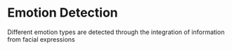 # Emotion Detection
Different emotion types are detected through the integration of information from facial expressions
